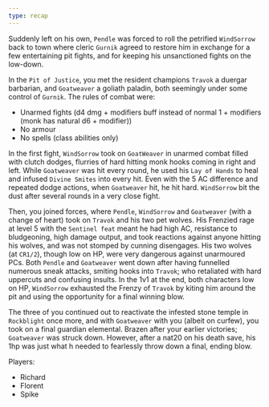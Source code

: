 ```yaml
---
type: recap
---
```


Suddenly left on his own, `Pendle` was forced to roll the petrified `WindSorrow` back to town where cleric `Gurnik` agreed to restore him in exchange for a few entertaining pit fights, and for keeping his unsanctioned fights on the low-down.

In the `Pit of Justice`, you met the resident champions `Travok` a duergar barbarian, and `Goatweaver` a goliath paladin, both seemingly under some control of `Gurnik`. The rules of combat were:

- Unarmed fights (d4 dmg + modifiers buff instead of normal 1 + modifiers (monk has natural d6 + modifier))
- No armour
- No spells (class abilities only)

In the first fight, `WindSorrow` took on `GoatWeaver` in unarmed combat filled with clutch dodges, flurries of hard hitting monk hooks coming in right and left. While `Goatweaver` was hit every round, he used his `Lay of Hands` to heal and infused `Divine Smites` into every hit. Even with the 5 AC difference and repeated dodge actions, when `Goatweaver` hit, he hit hard. `WindSorrow` bit the dust after several rounds in a very close fight.

Then, you joined forces, where `Pendle`, `WindSorrow` and `Goatweaver` (with a change of heart) took on `Travok` and his two pet wolves. His Frenzied rage at level 5 with the `Sentinel feat` meant he had high AC, resistance to bludgeoning, high damage output, and took reactions against anyone hitting his wolves, and was not stomped by cunning disengages. His two wolves (at `CR1/2`), though low on HP, were very dangerous against unarmoured PCs. Both `Pendle` and `Goatweaver` went down after having funnelled numerous sneak attacks, smiting hooks into `Travok`; who retaliated with hard uppercuts and confusing insults. In the 1v1 at the end, both characters low on HP, `WindSorrow` exhausted the Frenzy of `Travok` by kiting him around the pit and using the opportunity for a final winning blow.

The three of you continued out to reactivate the infested stone temple in `Rockblight` once more, and with `Goatweaver` with you (albeit on curfew), you took on a final guardian elemental. Brazen after your earlier victories; `Goatweaver` was struck down. However, after a nat20 on his death save, his 1hp was just what h needed to fearlessly throw down a final, ending blow.

Players:
- Richard
- Florent
- Spike